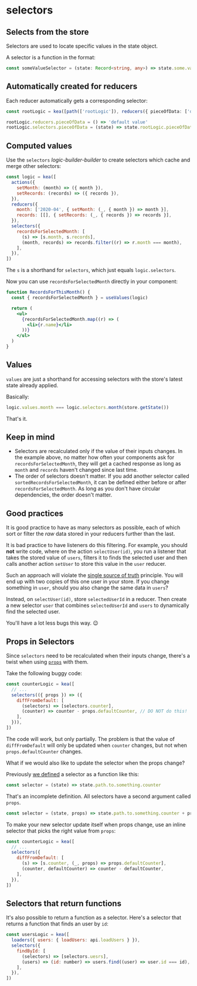 # selectors

## Selects from the store

Selectors are used to locate specific values in the state object.

A selector is a function in the format:

```ts
const someValueSelector = (state: Record<string, any>) => state.some.value
```

## Automatically created for reducers

Each reducer automatically gets a corresponding selector:

```ts
const rootLogic = kea([path(['rootLogic']), reducers({ pieceOfData: ['default value', {}] })])

rootLogic.reducers.pieceOfData = () => 'default value'
rootLogic.selectors.pieceOfData = (state) => state.rootLogic.pieceOfData
```

## Computed values

Use the `selectors` _logic-builder-builder_ to create selectors which cache and merge other selectors:

```javascript
const logic = kea([
  actions({
    setMonth: (month) => ({ month }),
    setRecords: (records) => ({ records }),
  }),
  reducers({
    month: ['2020-04', { setMonth: (_, { month }) => month }],
    records: [[], { setRecords: (_, { records }) => records }],
  }),
  selectors({
    recordsForSelectedMonth: [
      (s) => [s.month, s.records],
      (month, records) => records.filter((r) => r.month === month),
    ],
  }),
])
```

The `s` is a shorthand for `selectors`, which just equals `logic.selectors`.

Now you can use `recordsForSelectedMonth` directly in your component:

```jsx
function RecordsForThisMonth() {
  const { recordsForSelectedMonth } = useValues(logic)

  return (
    <ul>
      {recordsForSelectedMonth.map((r) => (
        <li>{r.name}</li>
      ))}
    </ul>
  )
}
```

## Values

`values` are just a shorthand for accessing selectors with the store's latest state already applied.

Basically:

```javascript
logic.values.month === logic.selectors.month(store.getState())
```

That's it.

## Keep in mind

- Selectors are recalculated only if the value of their inputs changes. In the example above,
  no matter how often your components ask for `recordsForSelectedMonth`, they will get
  a cached response as long as `month` and `records` haven't changed since last time.
- The order of selectors doesn't matter. If you add another selector called
  `sortedRecordsForSelectedMonth`, it can be defined either before or after `recordsForSelectedMonth`.
  As long as you don't have circular dependencies, the order doesn't matter.

## Good practices

It is good practice to have as many selectors as possible, each of which sort or filter the _raw_ data
stored in your reducers further than the last.

It is bad practice to have listeners do this filtering. For example, you should **not** write code,
where on the action `selectUser(id)`, you run a listener that takes the stored value of `users`,
filters it to finds the selected user and then calls another action `setUser` to store this value
in the `user` reducer.

Such an approach will violate the [single source of truth](https://en.wikipedia.org/wiki/Single_source_of_truth)
principle. You will end up with two copies of this one user in your store. If you change something in `user`,
should you also change the same data in `users`?

Instead, on `selectUser(id)`, store `selectedUserId` in a reducer. Then create a new selector `user`
that combines `selectedUserId` and `users` to dynamically find the selected user.

You'll have a lot less bugs this way. 😉

## Props in Selectors

Since `selectors` need to be recalculated when their inputs change, there's a twist when
using [`props`](/docs/meta/props) with them.

Take the following buggy code:

```javascript
const counterLogic = kea([
  // ...
  selectors(({ props }) => ({
    diffFromDefault: [
      (selectors) => [selectors.counter],
      (counter) => counter - props.defaultCounter, // DO NOT do this!
    ],
  })),
])
```

The code will work, but only partially.
The problem is that the value of `diffFromDefault` will only be updated when `counter` changes,
but not when `props.defaultCounter` changes.

What if we would also like to update the selector when the props change?

Previously [we defined](/docs/BROKEN) a selector as a function like this:

```javascript
const selector = (state) => state.path.to.something.counter
```

That's an incomplete definition. All selectors have a second argument called `props`.

```javascript
const selector = (state, props) => state.path.to.something.counter + props.defaultCounter
```

To make your new selector update itself when props change, use an inline
selector that picks the right value from `props`:

```javascript
const counterLogic = kea([
  // ...
  selectors({
    diffFromDefault: [
      (s) => [s.counter, (_, props) => props.defaultCounter],
      (counter, defaultCounter) => counter - defaultCounter,
    ],
  }),
])
```

## Selectors that return functions

It's also possible to return a function as a selector. Here's a selector that returns a function that finds an user by `id`:

```javascript
const usersLogic = kea([
  loaders({ users: { loadUsers: api.loadUsers } }),
  selectors({
    findById: [
      (selectors) => [selectors.uesrs],
      (users) => (id: number) => users.find((user) => user.id === id),
    ],
  }),
])
```
